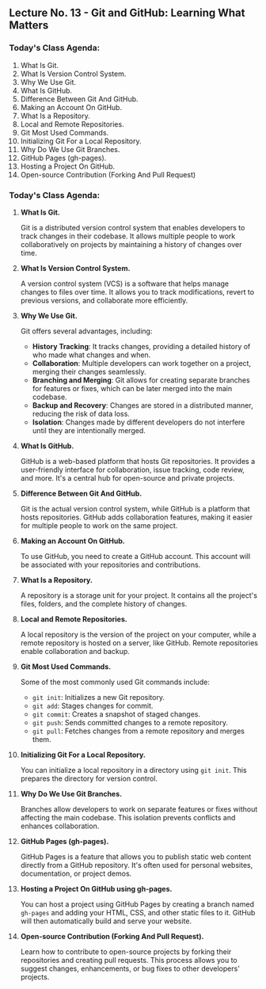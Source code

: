 ## Lecture No. 13 - Git and GitHub: Learning What Matters

### Today's Class Agenda:

1. What Is Git.
2. What Is Version Control System.
3. Why We Use Git.
4. What Is GitHub.
5. Difference Between Git And GitHub.
6. Making an Account On GitHub.
7. What Is a Repository.
8. Local and Remote Repositories.
9. Git Most Used Commands.
10. Initializing Git For a Local Repository.
11. Why Do We Use Git Branches.
12. GitHub Pages (gh-pages).
13. Hosting a Project On GitHub.
14. Open-source Contribution (Forking And Pull Request)

### Today's Class Agenda:

1. **What Is Git.**

   Git is a distributed version control system that enables developers to track changes in their codebase. It allows multiple people to work collaboratively on projects by maintaining a history of changes over time.

2. **What Is Version Control System.**

   A version control system (VCS) is a software that helps manage changes to files over time. It allows you to track modifications, revert to previous versions, and collaborate more efficiently.

3. **Why We Use Git.**

   Git offers several advantages, including:

   - **History Tracking**: It tracks changes, providing a detailed history of who made what changes and when.
   - **Collaboration**: Multiple developers can work together on a project, merging their changes seamlessly.
   - **Branching and Merging**: Git allows for creating separate branches for features or fixes, which can be later merged into the main codebase.
   - **Backup and Recovery**: Changes are stored in a distributed manner, reducing the risk of data loss.
   - **Isolation**: Changes made by different developers do not interfere until they are intentionally merged.

4. **What Is GitHub.**

   GitHub is a web-based platform that hosts Git repositories. It provides a user-friendly interface for collaboration, issue tracking, code review, and more. It's a central hub for open-source and private projects.

5. **Difference Between Git And GitHub.**

   Git is the actual version control system, while GitHub is a platform that hosts repositories. GitHub adds collaboration features, making it easier for multiple people to work on the same project.

6. **Making an Account On GitHub.**

   To use GitHub, you need to create a GitHub account. This account will be associated with your repositories and contributions.

7. **What Is a Repository.**

   A repository is a storage unit for your project. It contains all the project's files, folders, and the complete history of changes.

8. **Local and Remote Repositories.**

   A local repository is the version of the project on your computer, while a remote repository is hosted on a server, like GitHub. Remote repositories enable collaboration and backup.

9. **Git Most Used Commands.**

   Some of the most commonly used Git commands include:

   - `git init`: Initializes a new Git repository.
   - `git add`: Stages changes for commit.
   - `git commit`: Creates a snapshot of staged changes.
   - `git push`: Sends committed changes to a remote repository.
   - `git pull`: Fetches changes from a remote repository and merges them.

10. **Initializing Git For a Local Repository.**

    You can initialize a local repository in a directory using `git init`. This prepares the directory for version control.

11. **Why Do We Use Git Branches.**

    Branches allow developers to work on separate features or fixes without affecting the main codebase. This isolation prevents conflicts and enhances collaboration.

12. **GitHub Pages (gh-pages).**

    GitHub Pages is a feature that allows you to publish static web content directly from a GitHub repository. It's often used for personal websites, documentation, or project demos.

13. **Hosting a Project On GitHub using gh-pages.**

    You can host a project using GitHub Pages by creating a branch named `gh-pages` and adding your HTML, CSS, and other static files to it. GitHub will then automatically build and serve your website.

14. **Open-source Contribution (Forking And Pull Request).**

    Learn how to contribute to open-source projects by forking their repositories and creating pull requests. This process allows you to suggest changes, enhancements, or bug fixes to other developers' projects.

